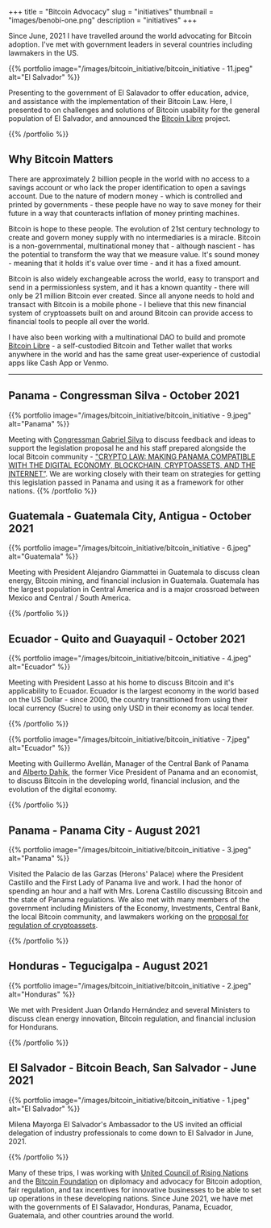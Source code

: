 +++
title = "Bitcoin Advocacy"
slug = "initiatives"
thumbnail = "images/benobi-one.png"
description = "initiatives"
+++

Since June, 2021 I have travelled around the world advocating for Bitcoin adoption. I've met with government leaders in several countries including lawmakers in the US. 

{{% portfolio image="/images/bitcoin_initiative/bitcoin_initiative - 11.jpeg" alt="El Salvador" %}}

Presenting to the government of El Salavador to offer education, advice, and assistance with the implementation of their Bitcoin Law. Here, I presented to  on challenges and solutions of Bitcoin usability for the general population of El Salvador, and announced the [Bitcoin Libre](https://bitcoinlibre.io) project.

{{% /portfolio %}}

## Why Bitcoin Matters

There are approximately 2 billion people in the world with no access to a savings account or who lack the proper identification to open a savings account. Due to the nature of modern money - which is controlled and printed by governments - these people have no way to save money for their future in a way that counteracts inflation of money printing machines.

Bitcoin is hope to these people. The evolution of 21st century technology to create and govern money supply with no intermediaries is a miracle. Bitcoin is a non-governmental, multinational money that - although nascient - has the potential to transform the way that we measure value. It's sound money - meaning that it holds it's value over time - and it has a fixed amount. 

Bitcoin is also widely exchangeable across the world, easy to transport and send in a permissionless system, and it has a known quantity - there will only be 21 million Bitcoin ever created. Since all anyone needs to hold and transact with Bitcoin is a mobile phone - I believe that this new financial system of cryptoassets built on and around Bitcoin can provide access to financial tools to people all over the world.

I have also been working with a multinational DAO to build and promote [Bitcoin Libre](https://bitcoinlibre.io) - a self-custodied Bitcoin and Tether wallet that works anywhere in the world and has the same great user-experience of custodial apps like Cash App or Venmo.

---------------------------
## Panama - Congressman Silva - October 2021

{{% portfolio image="/images/bitcoin_initiative/bitcoin_initiative - 9.jpeg" alt="Panama" %}}

Meeting with [Congressman Gabriel Silva](https://www.gabrielsilvadiputado.com/) to discuss feedback and ideas to support the legislation proposal he and his staff prepared alongside the local Bitcoin community - ["CRYPTO LAW: MAKING PANAMA COMPATIBLE WITH THE DIGITAL ECONOMY, BLOCKCHAIN, CRYPTOASSETS, AND THE INTERNET”](https://97855788-39ff-4655-a39b-3acea3b2f10b.filesusr.com/ugd/3b5653_bd5292fe23de49b08a78728ba65b4761.pdf). We are working closely with their team on strategies for getting this legislation passed in Panama and using it as a framework for other nations.
{{% /portfolio %}}

## Guatemala - Guatemala City, Antigua - October 2021

{{% portfolio image="/images/bitcoin_initiative/bitcoin_initiative - 6.jpeg" alt="Guatemala" %}}

Meeting with President Alejandro Giammattei in Guatemala to discuss clean energy, Bitcoin mining, and financial inclusion in Guatemala. Guatemala has the largest population in Central America and is a major crossroad between Mexico and Central / South America. 

{{% /portfolio %}}

## Ecuador - Quito and Guayaquil - October 2021

{{% portfolio image="/images/bitcoin_initiative/bitcoin_initiative - 4.jpeg" alt="Ecuador" %}}

Meeting with President Lasso at his home to discuss Bitcoin and it's applicability to Ecuador. Ecuador is the largest economy in the world based on the US Dollar - since 2000, the country transittioned from using their local currency (Sucre) to using only USD in their economy as local tender.

{{% /portfolio %}}

{{% portfolio image="/images/bitcoin_initiative/bitcoin_initiative - 7.jpeg" alt="Ecuador" %}}

Meeting with Guillermo Avellán, Manager of the Central Bank of Panama and [Alberto Dahik](https://en.m.wikipedia.org/wiki/Alberto_Dahik), the former Vice President of Panama and an economist, to discuss Bitcoin in the developing world, financial inclusion, and the evolution of the digital economy.

{{% /portfolio %}}

## Panama - Panama City - August 2021

{{% portfolio image="/images/bitcoin_initiative/bitcoin_initiative - 3.jpeg" alt="Panama" %}}

Visited the Palacio de las Garzas (Herons' Palace) where the President Castillo and the First Lady of Panama live and work. I had the honor of spending an hour and a half with Mrs. Lorena Castillo discussing Bitcoin and the state of Panama regulations. We also met with many members of the government including Ministers of the Economy, Investments, Central Bank, the local Bitcoin community, and lawmakers working on the [proposal for regulation of cryptoassets](https://97855788-39ff-4655-a39b-3acea3b2f10b.filesusr.com/ugd/3b5653_bd5292fe23de49b08a78728ba65b4761.pdf).

{{% /portfolio %}}

## Honduras - Tegucigalpa - August 2021

{{% portfolio image="/images/bitcoin_initiative/bitcoin_initiative - 2.jpeg" alt="Honduras" %}}

We met with President Juan Orlando Hernández and several Ministers to discuss clean energy innovation, Bitcoin regulation, and financial inclusion for Hondurans. 

{{% /portfolio %}}
## El Salvador - Bitcoin Beach, San Salvador - June 2021

{{% portfolio image="/images/bitcoin_initiative/bitcoin_initiative - 1.jpeg" alt="El Salvador" %}}

Milena Mayorga El Salvador's Ambassador to the US invited an official delegation of industry professionals to come down to El Salvador in June, 2021.

{{% /portfolio %}}

Many of these trips, I was working with [United Council of Rising Nations](https://unicorn.org) and the [Bitcoin Foundation](https://bitcoinfoundation.org) on diplomacy and advocacy for Bitcoin adoption, fair regulation, and tax incentives for innovative businesses to be able to set up operations in these developing nations. Since June 2021, we have met with the governments of El Salavador, Honduras, Panama, Ecuador, Guatemala, and other countries around the world.
